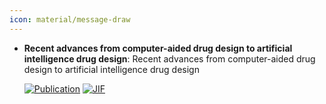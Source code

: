 ```yaml
---
icon: material/message-draw
---
```





- **Recent advances from computer-aided drug design to artificial intelligence drug design**: Recent advances from computer-aided drug design to artificial intelligence drug design  

    [![Publication](https://img.shields.io/badge/Publication-Citations:0-blue?style=for-the-badge&logo=bookstack)](https://doi.org/10.1039/D4MD00522H) 
    [![JIF](https://img.shields.io/badge/Impact_Factor-4.10-purple?style=for-the-badge&logo=academia)](https://doi.org/10.1039/D4MD00522H)


